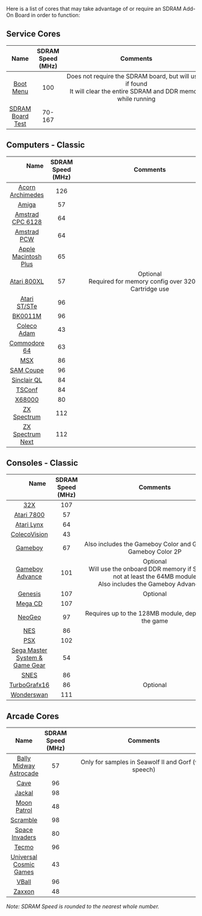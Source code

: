 Here is a list of cores that may take advantage of or require an SDRAM Add-On Board in order to function:
## Service Cores
| &nbsp;&nbsp;&nbsp;&nbsp;&nbsp;&nbsp;&nbsp;&nbsp;&nbsp; Name &nbsp;&nbsp;&nbsp;&nbsp;&nbsp;&nbsp;&nbsp;&nbsp;&nbsp; | SDRAM Speed (MHz) | &nbsp;&nbsp;&nbsp;&nbsp;&nbsp;&nbsp;&nbsp;&nbsp;&nbsp;&nbsp;&nbsp;&nbsp;&nbsp;&nbsp;&nbsp;&nbsp;&nbsp;&nbsp;&nbsp;&nbsp;&nbsp;&nbsp;&nbsp;&nbsp;&nbsp;&nbsp;&nbsp;&nbsp;&nbsp;&nbsp;&nbsp;&nbsp;&nbsp;&nbsp;&nbsp;&nbsp;&nbsp;&nbsp;&nbsp;&nbsp;&nbsp;&nbsp;&nbsp;&nbsp;&nbsp;&nbsp;&nbsp;&nbsp;&nbsp;&nbsp;&nbsp;&nbsp;&nbsp;&nbsp;&nbsp;&nbsp;&nbsp;&nbsp;&nbsp;&nbsp;&nbsp;&nbsp;&nbsp;&nbsp;&nbsp;&nbsp;&nbsp;&nbsp;&nbsp;&nbsp;&nbsp;&nbsp;&nbsp;&nbsp;&nbsp;&nbsp;&nbsp;&nbsp;&nbsp;&nbsp;&nbsp;&nbsp;&nbsp;&nbsp;&nbsp; Comments &nbsp;&nbsp;&nbsp;&nbsp;&nbsp;&nbsp;&nbsp;&nbsp;&nbsp;&nbsp;&nbsp;&nbsp;&nbsp;&nbsp;&nbsp;&nbsp;&nbsp;&nbsp;&nbsp;&nbsp;&nbsp;&nbsp;&nbsp;&nbsp;&nbsp;&nbsp;&nbsp;&nbsp;&nbsp;&nbsp;&nbsp;&nbsp;&nbsp;&nbsp;&nbsp;&nbsp;&nbsp;&nbsp;&nbsp;&nbsp;&nbsp;&nbsp;&nbsp;&nbsp;&nbsp;&nbsp;&nbsp;&nbsp;&nbsp;&nbsp;&nbsp;&nbsp;&nbsp;&nbsp;&nbsp;&nbsp;&nbsp;&nbsp;&nbsp;&nbsp;&nbsp;&nbsp;&nbsp;&nbsp;&nbsp;&nbsp;&nbsp;&nbsp;&nbsp;&nbsp;&nbsp;&nbsp;&nbsp;&nbsp;&nbsp;&nbsp;&nbsp;&nbsp;&nbsp;&nbsp;&nbsp;&nbsp;&nbsp;&nbsp;&nbsp;&nbsp;&nbsp;&nbsp; |
|:---:|:---:|:---:|
| [Boot Menu](https://github.com/MiSTer-devel/Menu_MiSTer) | 100 | Does not require the SDRAM board, but will use it if found<br>It will clear the entire SDRAM and DDR memory while running |
| [SDRAM<br>Board Test](https://github.com/MiSTer-devel/MemTest_MiSTer) | 70-167 | |

## Computers - Classic
| &nbsp;&nbsp;&nbsp;&nbsp;&nbsp;&nbsp;&nbsp;&nbsp;&nbsp; Name &nbsp;&nbsp;&nbsp;&nbsp;&nbsp;&nbsp;&nbsp;&nbsp;&nbsp; | SDRAM Speed (MHz)  | &nbsp;&nbsp;&nbsp;&nbsp;&nbsp;&nbsp;&nbsp;&nbsp;&nbsp;&nbsp;&nbsp;&nbsp;&nbsp;&nbsp;&nbsp;&nbsp;&nbsp;&nbsp;&nbsp;&nbsp;&nbsp;&nbsp;&nbsp;&nbsp;&nbsp;&nbsp;&nbsp;&nbsp;&nbsp;&nbsp;&nbsp;&nbsp;&nbsp;&nbsp;&nbsp;&nbsp;&nbsp;&nbsp;&nbsp;&nbsp;&nbsp;&nbsp;&nbsp;&nbsp;&nbsp;&nbsp;&nbsp;&nbsp;&nbsp;&nbsp;&nbsp;&nbsp;&nbsp;&nbsp;&nbsp;&nbsp;&nbsp;&nbsp;&nbsp;&nbsp;&nbsp;&nbsp;&nbsp;&nbsp;&nbsp;&nbsp;&nbsp;&nbsp;&nbsp;&nbsp;&nbsp;&nbsp;&nbsp;&nbsp;&nbsp;&nbsp;&nbsp;&nbsp;&nbsp;&nbsp;&nbsp;&nbsp;&nbsp;&nbsp;&nbsp; Comments &nbsp;&nbsp;&nbsp;&nbsp;&nbsp;&nbsp;&nbsp;&nbsp;&nbsp;&nbsp;&nbsp;&nbsp;&nbsp;&nbsp;&nbsp;&nbsp;&nbsp;&nbsp;&nbsp;&nbsp;&nbsp;&nbsp;&nbsp;&nbsp;&nbsp;&nbsp;&nbsp;&nbsp;&nbsp;&nbsp;&nbsp;&nbsp;&nbsp;&nbsp;&nbsp;&nbsp;&nbsp;&nbsp;&nbsp;&nbsp;&nbsp;&nbsp;&nbsp;&nbsp;&nbsp;&nbsp;&nbsp;&nbsp;&nbsp;&nbsp;&nbsp;&nbsp;&nbsp;&nbsp;&nbsp;&nbsp;&nbsp;&nbsp;&nbsp;&nbsp;&nbsp;&nbsp;&nbsp;&nbsp;&nbsp;&nbsp;&nbsp;&nbsp;&nbsp;&nbsp;&nbsp;&nbsp;&nbsp;&nbsp;&nbsp;&nbsp;&nbsp;&nbsp;&nbsp;&nbsp;&nbsp;&nbsp;&nbsp;&nbsp;&nbsp;&nbsp;&nbsp;&nbsp; |
|:---:|:---:|:---:|
| [Acorn Archimedes](https://github.com/MiSTer-devel/Archie_MiSTer) | 126 | |
| [Amiga](https://github.com/MiSTer-devel/Minimig-AGA_MiSTer) | 57 | |
| [Amstrad CPC 6128](https://github.com/MiSTer-devel/Amstrad_MiSTer) | 64 | |
| [Amstrad PCW](https://github.com/MiSTer-devel/Amstrad-PCW_MiSTer) | 64 | |
| [Apple<br>Macintosh Plus](https://github.com/MiSTer-devel/MacPlus_MiSTer) | 65 | |
| [Atari 800XL](https://github.com/MiSTer-devel/Atari800_MiSTer) | 57 | Optional<br>Required for memory config over 320KB or Cartridge use |
| [Atari ST/STe](https://github.com/MiSTer-devel/AtariST_MiSTer) | 96 | |
| [BK0011M](https://github.com/MiSTer-devel/BK0011M_MiSTer) | 96 | |
| [Coleco Adam](https://github.com/MiSTer-devel/ColecoAdam_MiSTer) | 43 | |
| [Commodore 64](https://github.com/MiSTer-devel/C64_MiSTer) | 63 | |
| [MSX](https://github.com/MiSTer-devel/MSX_MiSTer) | 86 | |
| [SAM Coupe](https://github.com/MiSTer-devel/SAM-Coupe_MiSTer) | 96 | |
| [Sinclair QL](https://github.com/MiSTer-devel/QL_MiSTer) | 84 | |
| [TSConf](https://github.com/MiSTer-devel/TSConf_MiSTer) | 84 | |
| [X68000](https://github.com/MiSTer-devel/X68000_MiSTer) | 80 | |
| [ZX Spectrum](https://github.com/MiSTer-devel/ZX-Spectrum_MISTer) | 112 | |
| [ZX Spectrum Next](https://github.com/MiSTer-devel/ZXNext_MISTer) | 112 | |

## Consoles - Classic
| &nbsp;&nbsp;&nbsp;&nbsp;&nbsp;&nbsp;&nbsp;&nbsp;&nbsp; Name &nbsp;&nbsp;&nbsp;&nbsp;&nbsp;&nbsp;&nbsp;&nbsp;&nbsp; | SDRAM Speed (MHz)  | &nbsp;&nbsp;&nbsp;&nbsp;&nbsp;&nbsp;&nbsp;&nbsp;&nbsp;&nbsp;&nbsp;&nbsp;&nbsp;&nbsp;&nbsp;&nbsp;&nbsp;&nbsp;&nbsp;&nbsp;&nbsp;&nbsp;&nbsp;&nbsp;&nbsp;&nbsp;&nbsp;&nbsp;&nbsp;&nbsp;&nbsp;&nbsp;&nbsp;&nbsp;&nbsp;&nbsp;&nbsp;&nbsp;&nbsp;&nbsp;&nbsp;&nbsp;&nbsp;&nbsp;&nbsp;&nbsp;&nbsp;&nbsp;&nbsp;&nbsp;&nbsp;&nbsp;&nbsp;&nbsp;&nbsp;&nbsp;&nbsp;&nbsp;&nbsp;&nbsp;&nbsp;&nbsp;&nbsp;&nbsp;&nbsp;&nbsp;&nbsp;&nbsp;&nbsp;&nbsp;&nbsp;&nbsp;&nbsp;&nbsp;&nbsp;&nbsp;&nbsp;&nbsp;&nbsp;&nbsp;&nbsp;&nbsp;&nbsp;&nbsp;&nbsp; Comments &nbsp;&nbsp;&nbsp;&nbsp;&nbsp;&nbsp;&nbsp;&nbsp;&nbsp;&nbsp;&nbsp;&nbsp;&nbsp;&nbsp;&nbsp;&nbsp;&nbsp;&nbsp;&nbsp;&nbsp;&nbsp;&nbsp;&nbsp;&nbsp;&nbsp;&nbsp;&nbsp;&nbsp;&nbsp;&nbsp;&nbsp;&nbsp;&nbsp;&nbsp;&nbsp;&nbsp;&nbsp;&nbsp;&nbsp;&nbsp;&nbsp;&nbsp;&nbsp;&nbsp;&nbsp;&nbsp;&nbsp;&nbsp;&nbsp;&nbsp;&nbsp;&nbsp;&nbsp;&nbsp;&nbsp;&nbsp;&nbsp;&nbsp;&nbsp;&nbsp;&nbsp;&nbsp;&nbsp;&nbsp;&nbsp;&nbsp;&nbsp;&nbsp;&nbsp;&nbsp;&nbsp;&nbsp;&nbsp;&nbsp;&nbsp;&nbsp;&nbsp;&nbsp;&nbsp;&nbsp;&nbsp;&nbsp;&nbsp;&nbsp;&nbsp;&nbsp;&nbsp;&nbsp; |
|:---:|:---:|:---:|
| [32X](https://github.com/MiSTer-devel/S32X_MiSTer) | 107 | |
| [Atari 7800](https://github.com/MiSTer-devel/Atari800_MiSTer) | 57 | |
| [Atari Lynx](https://github.com/MiSTer-devel/AtariLynx_MiSTer) | 64 | |
| [ColecoVision](https://github.com/MiSTer-devel/ColecoVision_MiSTer) | 43 | |
| [Gameboy](https://github.com/MiSTer-devel/Gameboy_MiSTer) | 67 | Also includes the Gameboy Color and Gameboy & Gameboy Color 2P |
| [Gameboy<br>Advance](https://github.com/MiSTer-devel/GBA_MiSTer) | 101 | Optional<br>Will use the onboard DDR memory if SDRAM is not at least the 64MB module<br>Also includes the Gameboy Advance 2P |
| [Genesis](https://github.com/MiSTer-devel/Genesis_MiSTer) | 107 | Optional |
| [Mega CD](https://github.com/MiSTer-devel/MegaCD_MiSTer) | 107 | |
| [NeoGeo](https://github.com/MiSTer-devel/NeoGeo_MiSTer) | 97 | Requires up to the 128MB module, depending on the game |
| [NES](https://github.com/MiSTer-devel/NES_MiSTer) | 86 | |
| [PSX](https://github.com/MiSTer-devel/PSX_MiSTer) | 102 | |
| [Sega Master<br>System &<br>Game Gear](https://github.com/MiSTer-devel/SMS_MiSTer) | 54 | |
| [SNES](https://github.com/MiSTer-devel/SNES_MiSTer) | 86 | |
| [TurboGrafx16](https://github.com/MiSTer-devel/TurboGrafx16_MiSTer) | 86 | Optional |
| [Wonderswan](https://github.com/MiSTer-devel/WonderSwan_MiSTer) | 111 | |

## Arcade Cores
| &nbsp;&nbsp;&nbsp;&nbsp;&nbsp;&nbsp;&nbsp;&nbsp;&nbsp; Name &nbsp;&nbsp;&nbsp;&nbsp;&nbsp;&nbsp;&nbsp;&nbsp;&nbsp; | SDRAM Speed (MHz)  | &nbsp;&nbsp;&nbsp;&nbsp;&nbsp;&nbsp;&nbsp;&nbsp;&nbsp;&nbsp;&nbsp;&nbsp;&nbsp;&nbsp;&nbsp;&nbsp;&nbsp;&nbsp;&nbsp;&nbsp;&nbsp;&nbsp;&nbsp;&nbsp;&nbsp;&nbsp;&nbsp;&nbsp;&nbsp;&nbsp;&nbsp;&nbsp;&nbsp;&nbsp;&nbsp;&nbsp;&nbsp;&nbsp;&nbsp;&nbsp;&nbsp;&nbsp;&nbsp;&nbsp;&nbsp;&nbsp;&nbsp;&nbsp;&nbsp;&nbsp;&nbsp;&nbsp;&nbsp;&nbsp;&nbsp;&nbsp;&nbsp;&nbsp;&nbsp;&nbsp;&nbsp;&nbsp;&nbsp;&nbsp;&nbsp;&nbsp;&nbsp;&nbsp;&nbsp;&nbsp;&nbsp;&nbsp;&nbsp;&nbsp;&nbsp;&nbsp;&nbsp;&nbsp;&nbsp;&nbsp;&nbsp;&nbsp;&nbsp;&nbsp;&nbsp; Comments &nbsp;&nbsp;&nbsp;&nbsp;&nbsp;&nbsp;&nbsp;&nbsp;&nbsp;&nbsp;&nbsp;&nbsp;&nbsp;&nbsp;&nbsp;&nbsp;&nbsp;&nbsp;&nbsp;&nbsp;&nbsp;&nbsp;&nbsp;&nbsp;&nbsp;&nbsp;&nbsp;&nbsp;&nbsp;&nbsp;&nbsp;&nbsp;&nbsp;&nbsp;&nbsp;&nbsp;&nbsp;&nbsp;&nbsp;&nbsp;&nbsp;&nbsp;&nbsp;&nbsp;&nbsp;&nbsp;&nbsp;&nbsp;&nbsp;&nbsp;&nbsp;&nbsp;&nbsp;&nbsp;&nbsp;&nbsp;&nbsp;&nbsp;&nbsp;&nbsp;&nbsp;&nbsp;&nbsp;&nbsp;&nbsp;&nbsp;&nbsp;&nbsp;&nbsp;&nbsp;&nbsp;&nbsp;&nbsp;&nbsp;&nbsp;&nbsp;&nbsp;&nbsp;&nbsp;&nbsp;&nbsp;&nbsp;&nbsp;&nbsp;&nbsp;&nbsp;&nbsp;&nbsp; |
|:---:|:---:|:---:|
| [Bally Midway<br>Astrocade](https://github.com/MiSTer-devel/Arcade-Astrocade_MiSTer) | 57 | Only for samples in Seawolf II and Gorf (with speech) |
| [Cave](https://github.com/MiSTer-devel/Arcade-Cave_MiSTer) | 96 | | 
| [Jackal](https://github.com/MiSTer-devel/Arcade-Jackal_MiSTer) | 98 | | 
| [Moon Patrol](https://github.com/MiSTer-devel/Arcade-MoonPatrol_MiSTer) | 48 | |
| [Scramble](https://github.com/MiSTer-devel/Arcade-Scramble_MiSTer) | 98 | |
| [Space Invaders](https://github.com/MiSTer-devel/Arcade-SpaceInvaders_MiSTer) | 80 | |
| [Tecmo](https://github.com/MiSTer-devel/Arcade-Tecmo_MiSTer) | 96 |
| [Universal<br>Cosmic Games](https://github.com/MiSTer-devel/Arcade-Cosmic_MiSTer) | 43 | | 
| [VBall](https://github.com/MiSTer-devel/Arcade-VBall_MiSTer) | 96 | |
| [Zaxxon](https://github.com/MiSTer-devel/Arcade-Zaxxon_MiSTer) | 48 | |

_Note: SDRAM Speed is rounded to the nearest whole number._
